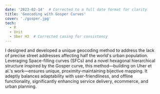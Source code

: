 ```yaml
---
date: '2023-02-14'  # Corrected to a full date format for clarity
title: 'Geocoding with Gosper Curves'
cover: './gosper.jpg'
tech:
  - R
  - Unit
  - Uber H3  # Corrected casing for consistency
---
```


I designed and developed a unique geocoding method to address the lack of precise street addresses affecting half the world's urban population. Leveraging Space-filling curves (SFCs) and a novel hexagonal hierarchical structure inspired by the Gosper curve, this method—building on Uher et al.'s work—ensures unique, proximity-maintaining bijective mapping. It adeptly balances adaptability with user-friendliness, and offline functionality, significantly enhancing service delivery, ecommerce, and urban planning.
